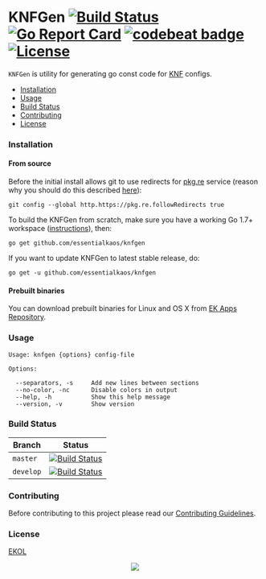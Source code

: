 # KNFGen [![Build Status](https://travis-ci.org/essentialkaos/knfgen.svg?branch=master)](https://travis-ci.org/essentialkaos/knfgen) [![Go Report Card](https://goreportcard.com/badge/github.com/essentialkaos/knfgen)](https://goreportcard.com/report/github.com/essentialkaos/knfgen) [![codebeat badge](https://codebeat.co/badges/3ae560e1-1fef-4ca7-b46a-17558e105963)](https://codebeat.co/projects/github-com-essentialkaos-knfgen-master) [![License](https://gh.kaos.io/ekol.svg)](https://essentialkaos.com/ekol)

`KNFGen` is utility for generating go const code for [KNF](https://godoc.org/pkg.re/essentialkaos/ek.v7/knf) configs.

* [Installation](#installation)
* [Usage](#usage)
* [Build Status](#build-status)
* [Contributing](#contributing)
* [License](#license)

### Installation

#### From source

Before the initial install allows git to use redirects for [pkg.re](https://github.com/essentialkaos/pkgre) service (reason why you should do this described [here](https://github.com/essentialkaos/pkgre#git-support)):

```
git config --global http.https://pkg.re.followRedirects true
```

To build the KNFGen from scratch, make sure you have a working Go 1.7+ workspace ([instructions](https://golang.org/doc/install)), then:

```
go get github.com/essentialkaos/knfgen
```

If you want to update KNFGen to latest stable release, do:

```
go get -u github.com/essentialkaos/knfgen
```

#### Prebuilt binaries

You can download prebuilt binaries for Linux and OS X from [EK Apps Repository](https://apps.kaos.io/knfgen/latest).

### Usage

```
Usage: knfgen {options} config-file
    
Options:
    
  --separators, -s     Add new lines between sections
  --no-color, -nc      Disable colors in output
  --help, -h           Show this help message
  --version, -v        Show version

```

### Build Status

| Branch | Status |
|------------|--------|
| `master` | [![Build Status](https://travis-ci.org/essentialkaos/knfgen.svg?branch=master)](https://travis-ci.org/essentialkaos/knfgen) |
| `develop` | [![Build Status](https://travis-ci.org/essentialkaos/knfgen.svg?branch=develop)](https://travis-ci.org/essentialkaos/knfgen) |

### Contributing

Before contributing to this project please read our [Contributing Guidelines](https://github.com/essentialkaos/contributing-guidelines#contributing-guidelines).

### License

[EKOL](https://essentialkaos.com/ekol)

<p align="center"><a href="https://essentialkaos.com"><img src="https://gh.kaos.io/ekgh.svg"/></a></p>
